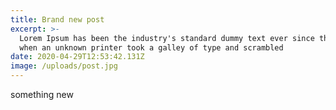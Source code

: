 ```yaml
---
title: Brand new post
excerpt: >-
  Lorem Ipsum has been the industry's standard dummy text ever since the 1500s,
  when an unknown printer took a galley of type and scrambled
date: 2020-04-29T12:53:42.131Z
image: /uploads/post.jpg
---
```

something new
